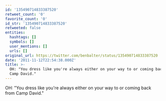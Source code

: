 ```yaml
---
id: '135490714833387520'
retweet_count: '0'
favorite_count: '0'
id_str: '135490714833387520'
retweeted: false
entities:
  hashtags: []
  symbols: []
  user_mentions: []
  urls: []
original_url: https://twitter.com/benbalter/status/135490714833387520
date: '2011-11-12T22:54:38.000Z'
title: >-
  OH: "You dress like you're always either on your way to or coming back from
  Camp David."
---
```


OH: "You dress like you're always either on your way to or coming back from Camp David."